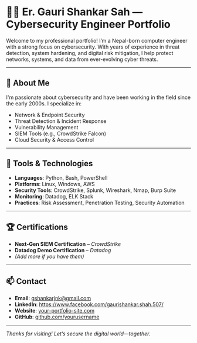 # 👨‍💻 Er. Gauri Shankar Sah — Cybersecurity Engineer Portfolio

Welcome to my professional portfolio! I’m a Nepal-born computer engineer with a strong focus on cybersecurity. With years of experience in threat detection, system hardening, and digital risk mitigation, I help protect networks, systems, and data from ever-evolving cyber threats.

---

## 🔐 About Me

I'm passionate about cybersecurity and have been working in the field since the early 2000s. I specialize in:
- Network & Endpoint Security
- Threat Detection & Incident Response
- Vulnerability Management
- SIEM Tools (e.g., CrowdStrike Falcon)
- Cloud Security & Access Control

---

## 🧰 Tools & Technologies

- **Languages**: Python, Bash, PowerShell
- **Platforms**: Linux, Windows, AWS
- **Security Tools**: CrowdStrike, Splunk, Wireshark, Nmap, Burp Suite
- **Monitoring**: Datadog, ELK Stack
- **Practices**: Risk Assessment, Penetration Testing, Security Automation
---

## 🏆 Certifications

- **Next-Gen SIEM Certification** – *CrowdStrike*
- **Datadog Demo Certification** – *Datadog*
- *(Add more if you have them)*

---

## 📫 Contact

- **Email**: gshankarjnk@gmail.com  
- **LinkedIn**: https://www.facebook.com/gaurishankar.shah.507/  
- **Website**: [your-portfolio-site.com](#)  
- **GitHub**: [github.com/yourusername](#)

---

*Thanks for visiting! Let’s secure the digital world—together.*
